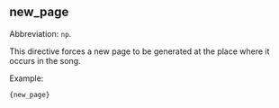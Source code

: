 ## new_page

Abbreviation: `np`.

This directive forces a new page to be generated at the place where it occurs in the song.

Example:

    {new_page}
